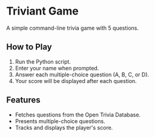 # Triviant Game

A simple command-line trivia game with 5 questions.

## How to Play

1.  Run the Python script.
2.  Enter your name when prompted.
3.  Answer each multiple-choice question (A, B, C, or D).
4.  Your score will be displayed after each question.

## Features

* Fetches questions from the Open Trivia Database.
* Presents multiple-choice questions.
* Tracks and displays the player's score.
